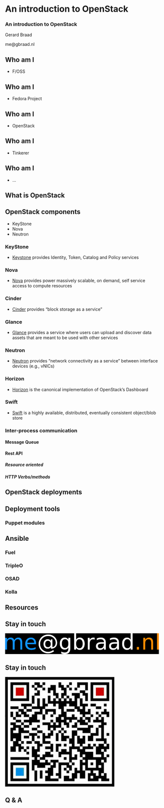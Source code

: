 # An introduction to OpenStack

### An introduction to OpenStack
Gerard Braad

<span class="lightblue">me</span><span class="white">@gbraad</span><span class="orange">.nl</span>


## Who am I

  * <span class="orange">F/OSS</span>


## Who am I

  * <span class="lightblue">Fedora</span> Project  


## Who am I

  * <span class="red">OpenStack</span>


## Who am I

  * Tinkerer


## Who am I

  * ...


## What is OpenStack



## OpenStack components

  * KeyStone
  * Nova
  * Neutron
  

### KeyStone

  * [Keystone](http://docs.openstack.org/developer/keystone/) provides Identity, Token, Catalog and Policy services


### Nova

  * [Nova](http://docs.openstack.org/developer/nova/) provides power massively scalable, on demand, self service access to compute resources


### Cinder

  * [Cinder](http://docs.openstack.org/developer/cinder/) provides “block storage as a service”


### Glance

  * [Glance](http://docs.openstack.org/developer/glance/) provides a service where users can upload and discover data assets that are meant to be used with other services


### Neutron

  * [Neutron](http://docs.openstack.org/developer/neutron/) provides “network connectivity as a service” between interface devices (e.g., vNICs)


### Horizon

  * [Horizon](http://docs.openstack.org/developer/horizon/) is the canonical implementation of OpenStack’s Dashboard


### Swift

  * [Swift](http://docs.openstack.org/developer/swift/) is a highly available, distributed, eventually consistent object/blob store


### Inter-process communication


#### Message Queue


#### Rest API


##### Resource oriented


##### HTTP Verbs/methods


## OpenStack deployments


## Deployment tools


### Puppet modules


## Ansible


### Fuel


### TripleO


### OSAD


### Kolla



## Resources



## Stay in touch

![](img/email.png)


## Stay in touch

![](img/wechat.jpg)


## Q & A
